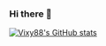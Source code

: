 ### Hi there 👋

[![Vixy88's GitHub stats](https://github-readme-stats.vercel.app/api?username=Vixy88&hide=contribs&count_private=true&show_icons=true)](https://github.com/Vixy88/github-readme-stats)

<!--
**Vixy88/Vixy88** is a ✨ _special_ ✨ repository because its `README.md` (this file) appears on your GitHub profile.

Here are some ideas to get you started:

- 🔭 I’m currently working on ...
- 🌱 I’m currently learning ...
- 👯 I’m looking to collaborate on ...
- 🤔 I’m looking for help with ...
- 💬 Ask me about ...
- 📫 How to reach me: ...
- 😄 Pronouns: ...
- ⚡ Fun fact: ...
-->
